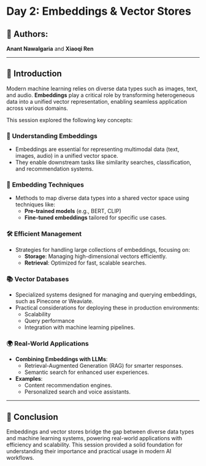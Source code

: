 
# Day 2: Embeddings & Vector Stores  

## 📜 **Authors**:  
**Anant Nawalgaria** and **Xiaoqi Ren**

---

## 🌟 **Introduction**

Modern machine learning relies on diverse data types such as images, text, and audio. **Embeddings** play a critical role by transforming heterogeneous data into a unified vector representation, enabling seamless application across various domains.  

This session explored the following key concepts:  

### 🔑 **Understanding Embeddings**  
- Embeddings are essential for representing multimodal data (text, images, audio) in a unified vector space.  
- They enable downstream tasks like similarity searches, classification, and recommendation systems.  

### 🧠 **Embedding Techniques**  
- Methods to map diverse data types into a shared vector space using techniques like:  
  - **Pre-trained models** (e.g., BERT, CLIP)  
  - **Fine-tuned embeddings** tailored for specific use cases.  

### 🛠 **Efficient Management**  
- Strategies for handling large collections of embeddings, focusing on:  
  - **Storage**: Managing high-dimensional vectors efficiently.  
  - **Retrieval**: Optimized for fast, scalable searches.  

### 📚 **Vector Databases**  
- Specialized systems designed for managing and querying embeddings, such as Pinecone or Weaviate.  
- Practical considerations for deploying these in production environments:  
  - Scalability  
  - Query performance  
  - Integration with machine learning pipelines.  

### 🌍 **Real-World Applications**  
- **Combining Embeddings with LLMs**:  
  - Retrieval-Augmented Generation (RAG) for smarter responses.  
  - Semantic search for enhanced user experiences.  
- **Examples**:  
  - Content recommendation engines.  
  - Personalized search and voice assistants.  

---

## 🚀 **Conclusion**  
Embeddings and vector stores bridge the gap between diverse data types and machine learning systems, powering real-world applications with efficiency and scalability. This session provided a solid foundation for understanding their importance and practical usage in modern AI workflows.  
